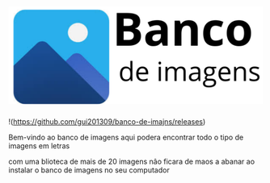 # ![logo-official](logo-official.png)

!(https://github.com/gui201309/banco-de-imajns/releases)

Bem-vindo ao banco de imagens aqui podera encontrar todo o tipo de imagens em letras

com uma blioteca de mais de 20 imagens nâo ficara de maos a abanar ao instalar o banco de imagens no seu computador
